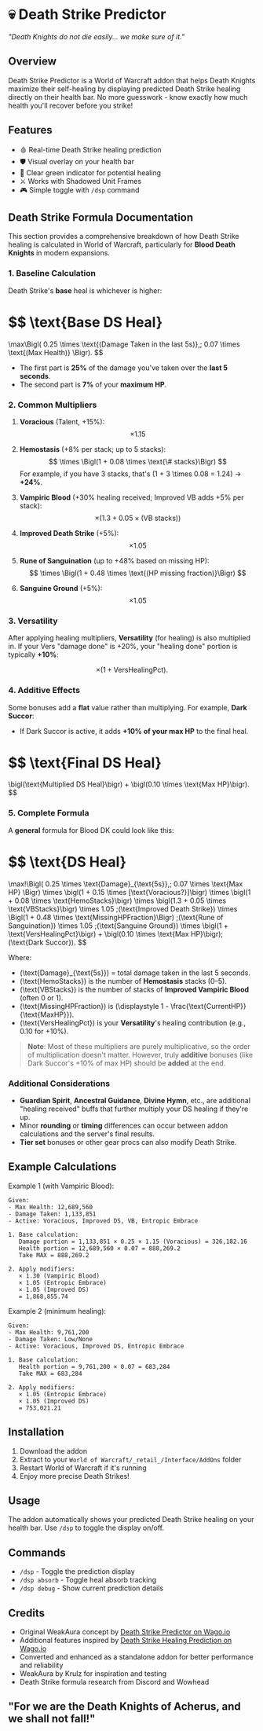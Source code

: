 # 💀 Death Strike Predictor

*"Death Knights do not die easily... we make sure of it."*

## Overview
Death Strike Predictor is a World of Warcraft addon that helps Death Knights maximize their self-healing by displaying predicted Death Strike healing directly on their health bar. No more guesswork - know exactly how much health you'll recover before you strike!

## Features
- 🩸 Real-time Death Strike healing prediction
- 🛡️ Visual overlay on your health bar
- 💚 Clear green indicator for potential healing
- ⚔️ Works with Shadowed Unit Frames
- 🎮 Simple toggle with `/dsp` command

## Death Strike Formula Documentation

This section provides a comprehensive breakdown of how Death Strike healing is calculated in World of Warcraft, particularly for **Blood Death Knights** in modern expansions.

### 1. Baseline Calculation

Death Strike's **base** heal is whichever is higher:

$$
\text{Base DS Heal} 
= 
\max\Bigl(
  0.25 \times \text{(Damage Taken in the last 5s)},\;
  0.07 \times \text{(Max Health)}
\Bigr).
$$

- The first part is **25%** of the damage you've taken over the **last 5 seconds**.
- The second part is **7%** of your **maximum HP**.

### 2. Common Multipliers

1. **Voracious** (Talent, +15%):
   $$
   \times 1.15
   $$

2. **Hemostasis** (+8% per stack; up to 5 stacks):
   $$
   \times \Bigl(1 + 0.08 \times \text{\# stacks}\Bigr)
   $$
   For example, if you have 3 stacks, that's \(1 + 3 \times 0.08 = 1.24\) → **+24%**.

3. **Vampiric Blood** (+30% healing received; Improved VB adds +5% per stack):
   $$
   \times \bigl(1.3 + 0.05 \times \text{(VB stacks)}\bigr)
   $$

4. **Improved Death Strike** (+5%):
   $$
   \times 1.05
   $$

5. **Rune of Sanguination** (up to +48% based on missing HP):
   $$
   \times \Bigl(1 + 0.48 \times \text{(HP missing fraction)}\Bigr)
   $$

6. **Sanguine Ground** (+5%):
   $$
   \times 1.05
   $$

### 3. Versatility

After applying healing multipliers, **Versatility** (for healing) is also multiplied in. If your Vers "damage done" is +20%, your "healing done" portion is typically **+10%**:

$$
\times \bigl(1 + \text{VersHealingPct}\bigr).
$$

### 4. Additive Effects

Some bonuses add a **flat** value rather than multiplying. For example, **Dark Succor**:
- If Dark Succor is active, it adds **+10% of your max HP** to the final heal.

$$
\text{Final DS Heal} 
= 
\bigl(\text{Multiplied DS Heal}\bigr) 
+ 
\bigl(0.10 \times \text{Max HP}\bigr).
$$

### 5. Complete Formula

A **general** formula for Blood DK could look like this:

$$
\text{DS Heal} 
= 
\max\!\Bigl(
  0.25 \times \text{Damage}_{\text{5s}},\;
  0.07 \times \text{Max HP}
\Bigr)
\times 
\bigl(1 + 0.15 \times [\text{Voracious?}]\bigr)
\times 
\bigl(1 + 0.08 \times \text{HemoStacks}\bigr)
\times 
\bigl(1.3 + 0.05 \times \text{VBStacks}\bigr)
\times 
1.05 \;(\text{Improved Death Strike})
\times 
\Bigl(1 + 0.48 \times \text{MissingHPFraction}\Bigr) \;(\text{Rune of Sanguination})
\times 
1.05 \;(\text{Sanguine Ground})
\times 
\bigl(1 + \text{VersHealingPct}\bigr)
+ 
\bigl(0.10 \times \text{Max HP}\bigr)\;(\text{Dark Succor}).
$$

Where:
- \(\text{Damage}_{\text{5s}}\) = total damage taken in the last 5 seconds.
- \(\text{HemoStacks}\) is the number of **Hemostasis** stacks (0–5).
- \(\text{VBStacks}\) is the number of stacks of **Improved Vampiric Blood** (often 0 or 1).
- \(\text{MissingHPFraction}\) is \(\displaystyle 1 - \frac{\text{CurrentHP}}{\text{MaxHP}}\).
- \(\text{VersHealingPct}\) is your **Versatility**'s healing contribution (e.g., 0.10 for +10%).

> **Note**: Most of these multipliers are purely multiplicative, so the order of multiplication doesn't matter. However, truly **additive** bonuses (like Dark Succor's +10% of max HP) should be **added** at the end.

### Additional Considerations
- **Guardian Spirit**, **Ancestral Guidance**, **Divine Hymn**, etc., are additional "healing received" buffs that further multiply your DS healing if they're up.
- Minor **rounding** or **timing** differences can occur between addon calculations and the server's final results.
- **Tier set** bonuses or other gear procs can also modify Death Strike.

## Example Calculations

Example 1 (with Vampiric Blood):
```
Given:
- Max Health: 12,689,560
- Damage Taken: 1,133,851
- Active: Voracious, Improved DS, VB, Entropic Embrace

1. Base calculation:
   Damage portion = 1,133,851 × 0.25 × 1.15 (Voracious) = 326,182.16
   Health portion = 12,689,560 × 0.07 = 888,269.2
   Take MAX = 888,269.2

2. Apply modifiers:
   × 1.30 (Vampiric Blood)
   × 1.05 (Entropic Embrace)
   × 1.05 (Improved DS)
   = 1,868,855.74
```

Example 2 (minimum healing):
```
Given:
- Max Health: 9,761,200
- Damage Taken: Low/None
- Active: Voracious, Improved DS, Entropic Embrace

1. Base calculation:
   Health portion = 9,761,200 × 0.07 = 683,284
   Take MAX = 683,284

2. Apply modifiers:
   × 1.05 (Entropic Embrace)
   × 1.05 (Improved DS)
   = 753,021.21
```

## Installation
1. Download the addon
2. Extract to your `World of Warcraft/_retail_/Interface/AddOns` folder
3. Restart World of Warcraft if it's running
4. Enjoy more precise Death Strikes!

## Usage
The addon automatically shows your predicted Death Strike healing on your health bar. Use `/dsp` to toggle the display on/off.

## Commands
- `/dsp` - Toggle the prediction display
- `/dsp absorb` - Toggle heal absorb tracking
- `/dsp debug` - Show current prediction details

## Credits
- Original WeakAura concept by [Death Strike Predictor on Wago.io](https://wago.io/DeathStrike)
- Additional features inspired by [Death Strike Healing Prediction on Wago.io](https://wago.io/WlRnUhan3)
- Converted and enhanced as a standalone addon for better performance and reliability
- WeakAura by Krulz for inspiration and testing
- Death Strike formula research from Discord and Wowhead

## "For we are the Death Knights of Acherus, and we shall not fall!"
